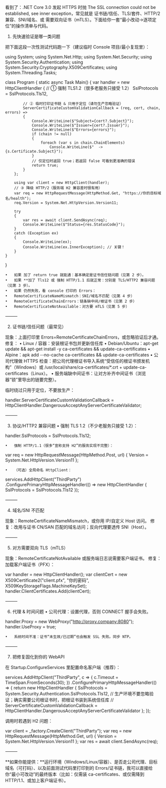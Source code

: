 看到了：.NET Core 3.0 发起 HTTPS 时抛 The SSL connection could not be established, see inner exception，常见就是 证书链/信任、TLS/套件、HTTP/2 兼容、SNI/域名、或 需要双向证书（mTLS）。下面给你一套“最小改动→逐项定位”的操作清单与代码。

1) 先快速验证是哪一类问题

把下面这段一次性测试代码跑一下（建议临时 Console 项目/最小复现里）：

using System;
using System.Net.Http;
using System.Net.Security;
using System.Security.Authentication;
using System.Security.Cryptography.X509Certificates;
using System.Threading.Tasks;

class Program
{
    static async Task Main()
    {
        var handler = new HttpClientHandler
        {
            // ① 强制 TLS1.2（很多老服务只接受 1.2）
            SslProtocols = SslProtocols.Tls12,

            // ② 临时打印证书链 & 只用于定位（请勿生产忽略验证）
            ServerCertificateCustomValidationCallback = (req, cert, chain, errors) =>
            {
                Console.WriteLine($"Subject={cert?.Subject}");
                Console.WriteLine($"Issuer={cert?.Issuer}");
                Console.WriteLine($"Errors={errors}");
                if (chain != null)
                {
                    foreach (var s in chain.ChainElements)
                        Console.WriteLine($"  -> {s.Certificate.Subject}");
                }
                // 仅定位时返回 true；若返回 false 可看到更准确的错误
                return true;
            }
        };

        using var client = new HttpClient(handler);
        // ③ 降级 HTTP/2（服务端 H2 兼容差时很有用）
        var req = new HttpRequestMessage(HttpMethod.Get, "https://你的目标域名/health");
        req.Version = System.Net.HttpVersion.Version11;

        try
        {
            var res = await client.SendAsync(req);
            Console.WriteLine($"Status={res.StatusCode}");
        }
        catch (Exception ex)
        {
            Console.WriteLine(ex);
            Console.WriteLine(ex.InnerException); // 关键！
        }
    }
}

	•	如果 加了 return true 就能通：基本确定是证书信任链问题（见第 2 步）。
	•	如果 **加了 Tls12 或 强制 HTTP/1.1 后就正常：分别是 TLS/HTTP2 兼容问题（见第 3 步）。
	•	如果 仍然失败，看 console 打印的 Errors：
	•	RemoteCertificateNameMismatch：SNI/域名不匹配（见第 4 步）
	•	RemoteCertificateChainErrors：链条缺中间/根证书（见第 2 步）
	•	RemoteCertificateNotAvailable：对方要 mTLS（见第 5 步）

⸻

2) 证书链/信任问题（最常见）

现象：上面打印里 Errors=RemoteCertificateChainErrors，或忽略验证后才通。
修复：
	•	Linux / 容器：安装根证书包并更新信任库
	•	Debian/Ubuntu：apt-get update && apt-get install -y ca-certificates && update-ca-certificates
	•	Alpine：apk add --no-cache ca-certificates && update-ca-certificates
	•	公司代理做 HTTPS 检查：把公司代理根证书导入系统“受信任的根证书颁发机构”（Windows）或 /usr/local/share/ca-certificates/*.crt + update-ca-certificates（Linux）。
	•	服务端缺中间证书：让对方补齐中间证书（浏览器“锁”里导出的链要完整）。

临时绕过只用于定位，不要放生产：

handler.ServerCertificateCustomValidationCallback =
    HttpClientHandler.DangerousAcceptAnyServerCertificateValidator;



⸻

3) 协议/HTTP2 兼容问题
	•	强制 TLS 1.2（不少老服务只接受 1.2）：

handler.SslProtocols = SslProtocols.Tls12;


	•	强制 HTTP/1.1（很多“宣称支持 H2”的服务实现不完整）：

var req = new HttpRequestMessage(HttpMethod.Post, url) { Version = System.Net.HttpVersion.Version11 };


	•	（可选）全局命名 HttpClient：

services.AddHttpClient("ThirdParty")
  .ConfigurePrimaryHttpMessageHandler(() => new HttpClientHandler { SslProtocols = SslProtocols.Tls12 });



⸻

4) 域名/SNI 不匹配

现象：RemoteCertificateNameMismatch，或你用 IP/自定义 Host 访问。
修复：改用与证书 CN/SAN 匹配的域名访问；反向代理要透传 SNI（Host）。

⸻

5) 对方需要双向 TLS（mTLS）

现象：RemoteCertificateNotAvailable 或服务端日志说需要客户端证书。
修复：加载客户端证书（PFX）：

var handler = new HttpClientHandler();
var clientCert = new X509Certificate2("client.pfx", "你的密码", X509KeyStorageFlags.MachineKeySet);
handler.ClientCertificates.Add(clientCert);


⸻

6) 代理 & 时间问题
	•	公司代理：设置代理，否则 CONNECT 握手会失败。

handler.Proxy = new WebProxy("http://proxy.company:8080");
handler.UseProxy = true;


	•	系统时间不准：证书“未生效/已过期”也会触发 SSL 失败。同步 NTP。

⸻

7) 把修复固化到你的 WebAPI

在 Startup.ConfigureServices 里配置命名客户端（推荐）：

services.AddHttpClient("ThirdParty", c =>
{
    c.Timeout = TimeSpan.FromSeconds(30);
})
.ConfigurePrimaryHttpMessageHandler(() =>
{
    return new HttpClientHandler
    {
        SslProtocols = System.Security.Authentication.SslProtocols.Tls12,
        // 生产环境不要忽略验证；确实需要公司根证书时，把根证书装到系统信任库
        // ServerCertificateCustomValidationCallback = HttpClientHandler.DangerousAcceptAnyServerCertificateValidator
    };
});

调用时若遇到 H2 问题：

var client = _factory.CreateClient("ThirdParty");
var req = new HttpRequestMessage(HttpMethod.Get, url) { Version = System.Net.HttpVersion.Version11 };
var res = await client.SendAsync(req);


⸻

**如果你能提供：**运行环境（Windows/Linux/容器）、是否走公司代理、目标域名（可打码）、以及前面测试代码里打印到的 Errors/证书链，我可以直接给你“最小可改动”的最终版本（比如：仅需装 ca-certificates、或仅需降到 HTTP/1.1、或加上客户端证书）。